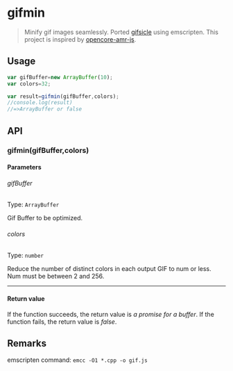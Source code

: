 # gifmin

> Minify gif images seamlessly.
> Ported [gifsicle](https://github.com/kohler/gifsicle) using emscripten.
> This project is inspired by [opencore-amr-js](https://github.com/yxl/opencore-amr-js).


## Usage

```js
var gifBuffer=new ArrayBuffer(10);
var colors=32;

var result=gifmin(gifBuffer,colors);
//console.log(result)
//=>ArrayBuffer or false
```

## API

### gifmin(gifBuffer,colors)

#### Parameters

###### gifBuffer

Type: `ArrayBuffer`

Gif Buffer to be optimized.

###### colors

Type: `number`

Reduce the number of distinct colors in each output GIF to num or less. Num must be between 2 and 256.

------------------------------------------------------------------------------------------------------------

#### Return value

If the function succeeds, the return value is *a promise for a buffer*.
If the function fails, the return value is *false*.


## Remarks

emscripten command: `emcc -O1 *.cpp -o gif.js`

